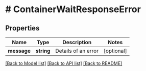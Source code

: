 # # ContainerWaitResponseError

## Properties

Name | Type | Description | Notes
------------ | ------------- | ------------- | -------------
**message** | **string** | Details of an error | [optional]

[[Back to Model list]](../../README.md#models) [[Back to API list]](../../README.md#endpoints) [[Back to README]](../../README.md)
